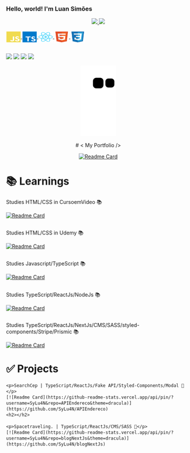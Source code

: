 ### Hello, world! I'm Luan Simões

<div align="center">
  <a href="https://github.com/SyLu4N">
  <img height="180em" src="https://github-readme-stats.vercel.app/api?username=sylu4n&show_icons=true&theme=dracula&include_all_commits=true&count_private=true"/>
  <img height="180em" src="https://github-readme-stats.vercel.app/api/top-langs/?username=sylu4n&layout=compact&langs_count=7&theme=dracula"/>
</div>
 <div style="display: inline_block"><br>
  <img align="center" alt="Javascript" height="30" width="40" src="https://raw.githubusercontent.com/devicons/devicon/master/icons/javascript/javascript-plain.svg">
  <img align="center" alt="TypeScript" height="30" width="40" src="https://raw.githubusercontent.com/devicons/devicon/master/icons/typescript/typescript-plain.svg">
  <img align="center" alt="React" height="30" width="40" src="https://raw.githubusercontent.com/devicons/devicon/master/icons/react/react-original.svg">
  <img align="center" alt="-HTML" height="30" width="40" src="https://raw.githubusercontent.com/devicons/devicon/master/icons/html5/html5-original.svg">
  <img align="center" alt="CSS" height="30" width="40" src="https://raw.githubusercontent.com/devicons/devicon/master/icons/css3/css3-original.svg">
</div>

##

<div> 
  <a href="https://www.instagram.com/_luannsimoes_/" target="_blank"><img src="https://img.shields.io/badge/-Instagram-%23E4405F?style=for-the-badge&logo=instagram&logoColor=white" target="_blank"></a>
 <a href="https://discord.gg/SyLu4N" target="_blank"><img src="https://img.shields.io/badge/Discord-7289DA?style=for-the-badge&logo=discord&logoColor=white" target="_blank"></a> 
  <a href = "mailto:luaan.carlos@hotmail.com"><img src="https://img.shields.io/badge/-Gmail-%23333?style=for-the-badge&logo=gmail&logoColor=white" target="_blank"></a>
  <a href="https://www.linkedin.com/in/luan-sim%C3%B5es-617492236/" target="_blank"><img src="https://img.shields.io/badge/-LinkedIn-%230077B5?style=for-the-badge&logo=linkedin&logoColor=white" target="_blank"></a> 
  
  <div align="center">
  
   ![Snake animation](https://github.com/SyLu4N/SyLu4N/blob/output/github-contribution-grid-snake.svg)
  
  </div>  
</div>

<div align="center">
  # &lt; My Portfolio /&gt;
  
  [![Readme Card](https://github-readme-stats.vercel.app/api/pin/?username=SyLu4N&repo=myportfolio&theme=dracula)](https://github.com/SyLu4N/myportfolio)
</div>

# 📚 Learnings

<div>  
   <p>Studies HTML/CSS in CursoemVideo 📚</p>
  
  [![Readme Card](https://github-readme-stats.vercel.app/api/pin/?username=SyLu4N&repo=HtmleCssCursoemVideo&theme=dracula)](https://github.com/SyLu4N/HtmleCssCursoemVideo)

  <h2></h2>
  
  <p>Studies HTML/CSS in Udemy 📚</p>
  
  [![Readme Card](https://github-readme-stats.vercel.app/api/pin/?username=SyLu4N&repo=HtmleCssUdemy&theme=dracula)](https://github.com/SyLu4N/HtmleCssUdemy)

  <h2></h2>
  
  <p>Studies Javascript/TypeScript 📚</p>
  
  [![Readme Card](https://github-readme-stats.vercel.app/api/pin/?username=SyLu4N&repo=JsUdemy&theme=dracula)](https://github.com/SyLu4N/JsUdemy)

  <h2></h2>

  <p>Studies TypeScript/ReactJs/NodeJs 📚</p>
  
  [![Readme Card](https://github-readme-stats.vercel.app/api/pin/?username=SyLu4N&repo=nlw-return&theme=dracula)](https://github.com/SyLu4N/nlw-return)

  <h2></h2>

  <p>Studies TypeScript/ReactJs/NextJs/CMS/SASS/styled-components/Stripe/Prismic 📚</p>
  
  [![Readme Card](https://github-readme-stats.vercel.app/api/pin/?username=SyLu4N&repo=ignite-rocketseat&theme=dracula)](https://github.com/SyLu4N/ignite-rocketseat)

</div>

# ✅ Projects

  <div>

    <p>SearchCep | TypeScript/ReactJs/Fake API/Styled-Components/Modal 📍</p>
    [![Readme Card](https://github-readme-stats.vercel.app/api/pin/?username=SyLu4N&repo=APIEndereco&theme=dracula)](https://github.com/SyLu4N/APIEndereco)
    <h2></h2>

    <p>Spacetraveling. | TypeScript/ReactJs/CMS/SASS 📱</p>
    [![Readme Card](https://github-readme-stats.vercel.app/api/pin/?username=SyLu4N&repo=blogNextJs&theme=dracula)](https://github.com/SyLu4N/blogNextJs)

  </div>
